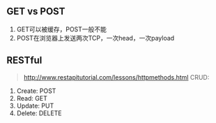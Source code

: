 ## GET vs POST
1. GET可以被缓存，POST一般不能
2. POST在浏览器上发送两次TCP，一次head，一次payload


## RESTful
> http://www.restapitutorial.com/lessons/httpmethods.html
CRUD: 
1. Create: POST
2. Read: GET
3. Update: PUT
4. Delete: DELETE